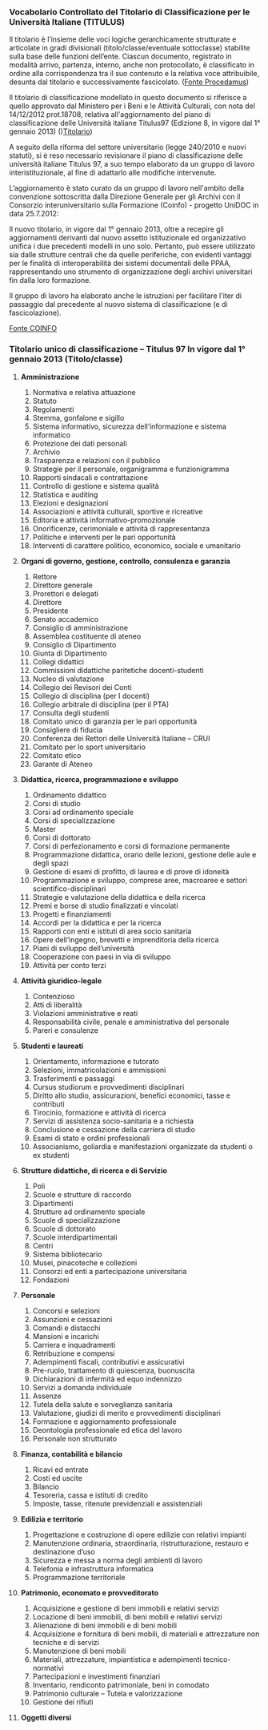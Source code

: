 ### Vocabolario Controllato del Titolario di Classificazione per le Università Italiane (TITULUS)

Il titolario è l’insieme delle voci logiche gerarchicamente strutturate e articolate in gradi divisionali (titolo/classe/eventuale sottoclasse) stabilite sulla base delle funzioni dell’ente. Ciascun documento, registrato in modalità arrivo, partenza, interno, anche non protocollato, è classificato in ordine alla corrispondenza tra il suo contenuto e la relativa voce attribuibile, desunta dal titolario e successivamente fascicolato. ([Fonte Procedamus](http://www.procedamus.it/))

Il titolario di classificazione modellato in questo documento si riferisce a quello approvato dal Ministero per i Beni e le Attività Culturali, con nota del 14/12/2012 prot.18708, relativa all'aggiornamento del piano di classificazione delle Università italiane Titulus97 (Edizione 8, in vigore dal 1° gennaio 2013) ()[Titolario](http://unidoc.coinfo.net/joomla/titolario2013/DGA%20-%20Approvazione%20titolario%202012.pdf))

A seguito della riforma del settore universitario (legge 240/2010 e nuovi statuti), si è reso necessario revisionare il piano di classificazione delle università italiane Titulus 97, a suo tempo elaborato da un gruppo di lavoro interistituzionale, al fine di adattarlo alle modifiche intervenute.

L’aggiornamento è stato curato da un gruppo di lavoro nell'ambito della convenzione sottoscritta dalla Direzione Generale per gli Archivi con il Consorzio interuniversitario sulla Formazione (Coinfo) - progetto UniDOC in data 25.7.2012:

Il nuovo titolario, in vigore dal 1° gennaio 2013, oltre a recepire gli aggiornamenti derivanti dal nuovo assetto istituzionale ed organizzativo unifica i due precedenti modelli in uno solo. Pertanto, può essere utilizzato sia dalle strutture centrali che da quelle periferiche, con evidenti vantaggi per le finalità di interoperabilità dei sistemi documentali delle PPAA, rappresentando uno strumento di organizzazione degli archivi universitari fin dalla loro formazione.

Il gruppo di lavoro ha elaborato anche le  istruzioni per facilitare l'iter di passaggio dal precedente al nuovo sistema di classificazione (e di fascicolazione).

[Fonte COINFO](http://unidoc.coinfo.net/joomla/titolario2013/)

### Titolario unico di classificazione – Titulus 97 In vigore dal 1° gennaio 2013 (Titolo/classe)

1.  **Amministrazione**
    1. Normativa e relativa attuazione
    2.   Statuto
    3.   Regolamenti
    4.	 Stemma, gonfalone e sigillo
    5.	 Sistema informativo, sicurezza dell’informazione e sistema informatico
    6.	 Protezione dei dati personali
    7.	 Archivio
    8.	 Trasparenza e relazioni con il pubblico
    9.	 Strategie per il personale, organigramma e funzionigramma
    10.	 Rapporti sindacali e contrattazione
    11.	 Controllo di gestione e sistema qualità
    12.	 Statistica e auditing
    13.	 Elezioni e designazioni
    14.	 Associazioni e attività culturali, sportive e ricreative
    15.	 Editoria e attività informativo-promozionale
    16.	 Onorificenze, cerimoniale e attività di rappresentanza
    17.	 Politiche e interventi per le pari opportunità
    18.	 Interventi di carattere politico, economico, sociale e umanitario


2.  **Organi di governo, gestione, controllo, consulenza e garanzia**
    1.	Rettore
    2.	Direttore generale
    3.	Prorettori e delegati
    4.	Direttore   
    5.	Presidente
    6.	Senato accademico
    7.	Consiglio di amministrazione
    8.	Assemblea costituente di ateneo
    9.	Consiglio di Dipartimento
    10.	 Giunta di Dipartimento
    11.	 Collegi didattici
    12.	 Commissioni didattiche paritetiche docenti-studenti
    13.	 Nucleo di valutazione
    14.	 Collegio dei Revisori dei Conti
    15.	 Collegio di disciplina (per I docenti)
    16.	 Collegio arbitrale di disciplina (per il PTA)
    17.	 Consulta degli studenti
    18.	 Comitato unico di garanzia per le pari opportunità
    19.	 Consigliere di fiducia
    20.	 Conferenza dei Rettori delle Università Italiane – CRUI
    21.	 Comitato per lo sport universitario
    22.	 Comitato etico
    23.	 Garante di Ateneo


3.  **Didattica, ricerca, programmazione e sviluppo**
    1.  Ordinamento didattico
    2.  Corsi di studio
    3.  Corsi ad ordinamento speciale
    4.  Corsi di specializzazione
    5.  Master
    6.  Corsi di dottorato
    7.  Corsi di perfezionamento e corsi di formazione permanente
    8.  Programmazione didattica, orario delle lezioni, gestione delle aule e degli spazi
    9.  Gestione di esami di profitto, di laurea e di prove di idoneità
    10.  Programmazione e sviluppo, comprese aree, macroaree e settori scientifico-disciplinari
    11.  Strategie e valutazione della didattica e della ricerca
    12.  Premi e borse di studio finalizzati e vincolati
    13.	 Progetti e finanziamenti
    14.	 Accordi per la didattica e per la ricerca
    15.	 Rapporti con enti e istituti di area socio sanitaria
    16.	 Opere dell’ingegno, brevetti e imprenditoria della ricerca
    17.	 Piani di sviluppo dell’università
    18.	 Cooperazione con paesi in via di sviluppo
    19.	 Attività per conto terzi

4.  **Attività giuridico-legale**
    1.	Contenzioso
    2.	Atti di liberalità
	3.	Violazioni amministrative e reati
	4.	Responsabilità civile, penale e amministrativa del personale
	5.	Pareri e consulenze

5.  **Studenti e laureati**
	1.	Orientamento, informazione e tutorato
	2.	Selezioni, immatricolazioni e ammissioni
	3.	Trasferimenti e passaggi
	4.	Cursus studiorum e provvedimenti disciplinari
	5.	Diritto allo studio, assicurazioni, benefici economici, tasse e contributi
	6.	Tirocinio, formazione e attività di ricerca
	7.	Servizi di assistenza socio-sanitaria e a richiesta
	8.	Conclusione e cessazione della carriera di studio
	9.	Esami di stato e ordini professionali
	10.	Associanismo, goliardia e manifestazioni organizzate da studenti o ex studenti


6.  **Strutture didattiche, di ricerca e di Servizio**
	1.	Poli
	2.	Scuole e strutture di raccordo
	3.	Dipartimenti
	4.	Strutture ad ordinamento speciale
	5.	Scuole di specializzazione
	6.	Scuole di dottorato
	7.	Scuole interdipartimentali
	8.	Centri
	9.	Sistema bibliotecario
	10.	Musei, pinacoteche e collezioni
	11.	Consorzi ed enti a partecipazione universitaria
	12.	Fondazioni


7.	**Personale**
	1.	Concorsi e selezioni
	2.	Assunzioni e cessazioni
	3.	Comandi e distacchi
	4.	Mansioni e incarichi
	5.	Carriera e inquadramenti
	6.	Retribuzione e compensi
	7.	Adempimenti fiscali, contributivi e assicurativi
	8.	Pre-ruolo, trattamento di quiescenza, buonuscita
	9.	Dichiarazioni di infermità ed equo indennizzo
	10.	Servizi a domanda individuale
	11.	Assenze
	12.	Tutela della salute e sorveglianza sanitaria
	13.	Valutazione, giudizi di merito e provvedimenti disciplinari
	14.	Formazione e aggiornamento professionale
	15.	Deontologia professionale ed etica del lavoro
	16.	Personale non strutturato


8.	**Finanza, contabilità e bilancio**
	1.	Ricavi ed entrate
	2.	Costi ed uscite
	3.	Bilancio
	4.	Tesoreria, cassa e istituti di credito
	5.	Imposte, tasse, ritenute previdenziali e assistenziali


9.	**Edilizia e territorio**
	1.	Progettazione e costruzione di opere edilizie con relativi impianti
	2.	Manutenzione ordinaria, straordinaria, ristrutturazione, restauro e destinazione d’uso
	3.	Sicurezza e messa a norma degli ambienti di lavoro
	4.	Telefonia e infrastruttura informatica
	5.	Programmazione territoriale

10.	**Patrimonio, economato e provveditorato**
	1.	Acquisizione e gestione di beni immobili e relativi servizi
	2.	Locazione di beni immobili, di beni mobili e relativi servizi
	3.	Alienazione di beni immobili e di beni mobili
	4.	Acquisizione e fornitura di beni mobili, di materiali e attrezzature non tecniche e di servizi
	5.	Manutenzione di beni mobili
	6.	Materiali, attrezzature, impiantistica e adempimenti tecnico-normativi
	7.	Partecipazioni e investimenti finanziari
	8.	Inventario, rendiconto patrimoniale, beni in comodato
	9.	Patrimonio culturale – Tutela e valorizzazione
	10.	Gestione dei rifiuti

11. **Oggetti diversi**
